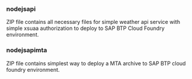 ### nodejsapi ###
ZIP file contains all necessary files for simple weather api service with simple xsuaa authorization to deploy to SAP BTP Cloud Foundry environment.

### nodejsapimta ###
ZIP file contains simplest way to deploy a MTA archive to SAP BTP cloud foundry environment.
